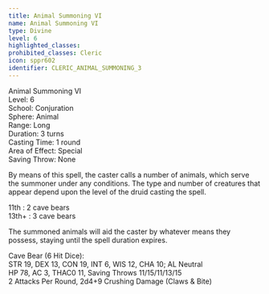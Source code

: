 ```yaml
---
title: Animal Summoning VI
name: Animal Summoning VI
type: Divine
level: 6
highlighted_classes: 
prohibited_classes: Cleric
icon: sppr602
identifier: CLERIC_ANIMAL_SUMMONING_3
---
```

Animal Summoning VI  
Level: 6  
School: Conjuration  
Sphere: Animal  
Range: Long  
Duration: 3 turns  
Casting Time: 1 round  
Area of Effect: Special  
Saving Throw: None  
  
By means of this spell, the caster calls a number of animals, which serve the summoner under any conditions. The type and number of creatures that appear depend upon the level of the druid casting the spell.  
  
11th : 2 cave bears  
13th+ : 3 cave bears  
  
The summoned animals will aid the caster by whatever means they possess, staying until the spell duration expires.  
  
Cave Bear (6 Hit Dice):  
STR 19, DEX 13, CON 19, INT 6, WIS 12, CHA 10;  AL Neutral  
HP 78, AC 3, THAC0 11, Saving Throws 11/15/11/13/15  
2 Attacks Per Round, 2d4+9 Crushing Damage (Claws &amp; Bite)  
